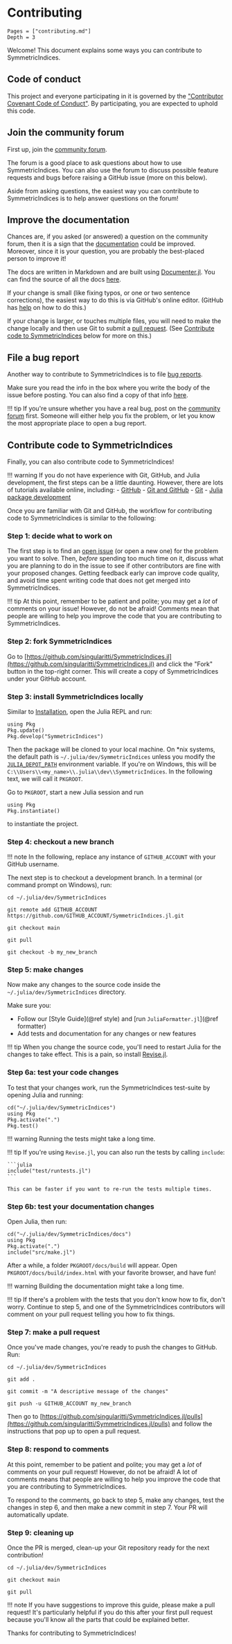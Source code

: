 # Contributing

```@contents
Pages = ["contributing.md"]
Depth = 3
```

Welcome! This document explains some ways you can contribute to SymmetricIndices.

## Code of conduct

This project and everyone participating in it is governed by the
["Contributor Covenant Code of Conduct"](https://github.com/MineralsCloud/.github/blob/main/CODE_OF_CONDUCT.md).
By participating, you are expected to uphold this code.

## Join the community forum

First up, join the [community forum](https://github.com/singularitti/SymmetricIndices.jl/discussions).

The forum is a good place to ask questions about how to use SymmetricIndices. You can also
use the forum to discuss possible feature requests and bugs before raising a
GitHub issue (more on this below).

Aside from asking questions, the easiest way you can contribute to SymmetricIndices is to
help answer questions on the forum!

## Improve the documentation

Chances are, if you asked (or answered) a question on the community forum, then
it is a sign that the [documentation](https://singularitti.github.io/SymmetricIndices.jl/dev/) could be
improved. Moreover, since it is your question, you are probably the best-placed
person to improve it!

The docs are written in Markdown and are built using
[Documenter.jl](https://github.com/JuliaDocs/Documenter.jl).
You can find the source of all the docs
[here](https://github.com/singularitti/SymmetricIndices.jl/tree/main/docs).

If your change is small (like fixing typos, or one or two sentence corrections),
the easiest way to do this is via GitHub's online editor. (GitHub has
[help](https://help.github.com/articles/editing-files-in-another-user-s-repository/)
on how to do this.)

If your change is larger, or touches multiple files, you will need to make the
change locally and then use Git to submit a
[pull request](https://docs.github.com/en/pull-requests/collaborating-with-pull-requests/proposing-changes-to-your-work-with-pull-requests/about-pull-requests).
(See [Contribute code to SymmetricIndices](@ref) below for more on this.)

## File a bug report

Another way to contribute to SymmetricIndices is to file
[bug reports](https://github.com/singularitti/SymmetricIndices.jl/issues/new?template=bug_report.md).

Make sure you read the info in the box where you write the body of the issue
before posting. You can also find a copy of that info
[here](https://github.com/singularitti/SymmetricIndices.jl/blob/main/.github/ISSUE_TEMPLATE/bug_report.md).

!!! tip
    If you're unsure whether you have a real bug, post on the
    [community forum](https://github.com/singularitti/SymmetricIndices.jl/discussions)
    first. Someone will either help you fix the problem, or let you know the
    most appropriate place to open a bug report.

## Contribute code to SymmetricIndices

Finally, you can also contribute code to SymmetricIndices!

!!! warning
    If you do not have experience with Git, GitHub, and Julia development, the
    first steps can be a little daunting. However, there are lots of tutorials
    available online, including:
    - [GitHub](https://guides.github.com/activities/hello-world/)
    - [Git and GitHub](https://try.github.io/)
    - [Git](https://git-scm.com/book/en/v2)
    - [Julia package development](https://docs.julialang.org/en/v1/stdlib/Pkg/#Developing-packages-1)

Once you are familiar with Git and GitHub, the workflow for contributing code to
SymmetricIndices is similar to the following:

### Step 1: decide what to work on

The first step is to find an [open issue](https://github.com/singularitti/SymmetricIndices.jl/issues)
(or open a new one) for the problem you want to solve. Then, _before_ spending
too much time on it, discuss what you are planning to do in the issue to see if
other contributors are fine with your proposed changes. Getting feedback early can
improve code quality, and avoid time spent writing code that does not get merged into
SymmetricIndices.

!!! tip
    At this point, remember to be patient and polite; you may get a _lot_ of
    comments on your issue! However, do not be afraid! Comments mean that people are
    willing to help you improve the code that you are contributing to SymmetricIndices.

### Step 2: fork SymmetricIndices

Go to [https://github.com/singularitti/SymmetricIndices.jl](https://github.com/singularitti/SymmetricIndices.jl)
and click the "Fork" button in the top-right corner. This will create a copy of
SymmetricIndices under your GitHub account.

### Step 3: install SymmetricIndices locally

Similar to [Installation](@ref), open the Julia REPL and run:

```@repl
using Pkg
Pkg.update()
Pkg.develop("SymmetricIndices")
```

Then the package will be cloned to your local machine. On *nix systems, the default path is
`~/.julia/dev/SymmetricIndices` unless you modify the
[`JULIA_DEPOT_PATH`](http://docs.julialang.org/en/v1/manual/environment-variables/#JULIA_DEPOT_PATH-1)
environment variable. If you're on
Windows, this will be `C:\\Users\\<my_name>\\.julia\\dev\\SymmetricIndices`.
In the following text, we will call it `PKGROOT`.

Go to `PKGROOT`, start a new Julia session and run

```@repl
using Pkg
Pkg.instantiate()
```

to instantiate the project.

### Step 4: checkout a new branch

!!! note
    In the following, replace any instance of `GITHUB_ACCOUNT` with your GitHub
    username.

The next step is to checkout a development branch. In a terminal (or command
prompt on Windows), run:

```shell
cd ~/.julia/dev/SymmetricIndices

git remote add GITHUB_ACCOUNT https://github.com/GITHUB_ACCOUNT/SymmetricIndices.jl.git

git checkout main

git pull

git checkout -b my_new_branch
```

### Step 5: make changes

Now make any changes to the source code inside the `~/.julia/dev/SymmetricIndices`
directory.

Make sure you:

- Follow our [Style Guide](@ref style) and [run `JuliaFormatter.jl`](@ref formatter)
- Add tests and documentation for any changes or new features

!!! tip
    When you change the source code, you'll need to restart Julia for the
    changes to take effect. This is a pain, so install
    [Revise.jl](https://github.com/timholy/Revise.jl).

### Step 6a: test your code changes

To test that your changes work, run the SymmetricIndices test-suite by opening Julia and
running:

```@repl
cd("~/.julia/dev/SymmetricIndices")
using Pkg
Pkg.activate(".")
Pkg.test()
```

!!! warning
    Running the tests might take a long time.

!!! tip
    If you're using `Revise.jl`, you can also run the tests by calling `include`:

    ```julia
    include("test/runtests.jl")
    ```

    This can be faster if you want to re-run the tests multiple times.

### Step 6b: test your documentation changes

Open Julia, then run:

```@repl
cd("~/.julia/dev/SymmetricIndices/docs")
using Pkg
Pkg.activate(".")
include("src/make.jl")
```

After a while, a folder `PKGROOT/docs/build` will appear. Open
`PKGROOT/docs/build/index.html` with your favorite browser, and have fun!

!!! warning
    Building the documentation might take a long time.

!!! tip
    If there's a problem with the tests that you don't know how to fix, don't
    worry. Continue to step 5, and one of the SymmetricIndices contributors will comment
    on your pull request telling you how to fix things.

### Step 7: make a pull request

Once you've made changes, you're ready to push the changes to GitHub. Run:

```shell
cd ~/.julia/dev/SymmetricIndices

git add .

git commit -m "A descriptive message of the changes"

git push -u GITHUB_ACCOUNT my_new_branch
```

Then go to [https://github.com/singularitti/SymmetricIndices.jl/pulls](https://github.com/singularitti/SymmetricIndices.jl/pulls)
and follow the instructions that pop up to open a pull request.

### Step 8: respond to comments

At this point, remember to be patient and polite; you may get a _lot_ of
comments on your pull request! However, do not be afraid! A lot of comments
means that people are willing to help you improve the code that you are
contributing to SymmetricIndices.

To respond to the comments, go back to step 5, make any changes, test the
changes in step 6, and then make a new commit in step 7. Your PR will
automatically update.

### Step 9: cleaning up

Once the PR is merged, clean-up your Git repository ready for the
next contribution!

```shell
cd ~/.julia/dev/SymmetricIndices

git checkout main

git pull
```

!!! note
    If you have suggestions to improve this guide, please make a pull request!
    It's particularly helpful if you do this after your first pull request
    because you'll know all the parts that could be explained better.

Thanks for contributing to SymmetricIndices!

